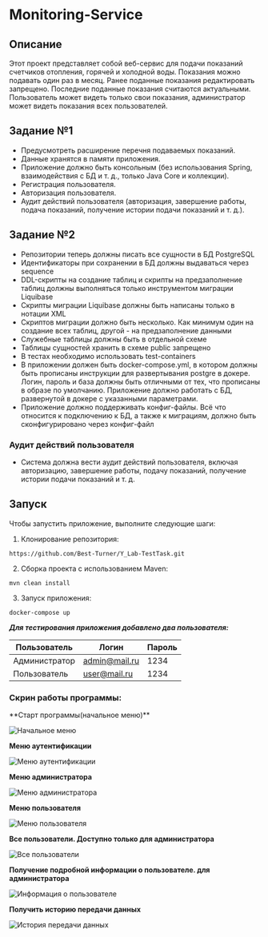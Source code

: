 # Monitoring-Service

## Описание

Этот проект представляет собой веб-сервис для подачи показаний счетчиков отопления, горячей и холодной воды. Показания
можно подавать один раз в месяц. Ранее поданные показания редактировать запрещено. Последние поданные показания
считаются актуальными. Пользователь может видеть только свои показания, администратор может видеть показания всех
пользователей.

## Задание №1

- Предусмотреть расширение перечня подаваемых показаний.
- Данные хранятся в памяти приложения.
- Приложение должно быть консольным (без использования Spring, взаимодействия с БД и т. д., только Java Core и
  коллекции).
- Регистрация пользователя.
- Авторизация пользователя.
- Аудит действий пользователя (авторизация, завершение работы, подача показаний, получение истории подачи показаний и т.
  д.).

## Задание №2

- Репозитории теперь должны писать все сущности в БД PostgreSQL
- Идентификаторы при сохранении в БД должны выдаваться через sequence
- DDL-скрипты на создание таблиц и скрипты на предзаполнение таблиц должны выполняться только инструментом миграции
  Liquibase
- Скрипты миграции Liquibase должны быть написаны только в нотации XML
- Скриптов миграции должно быть несколько. Как минимум один на создание всех таблиц, другой - на предзаполнение данными
- Служебные таблицы должны быть в отдельной схеме
- Таблицы сущностей хранить в схеме public запрещено
- В тестах необходимо использовать test-containers
- В приложении должен быть docker-compose.yml, в котором должны быть прописаны инструкции для развертывания postgre в
  докере. Логин, пароль и база должны быть отличными от тех, что прописаны в образе по умолчанию. Приложение должно
  работать с БД, развернутой в докере с указанными параметрами.
- Приложение должно поддерживать конфиг-файлы. Всё что относится к подключению к БД, а также к миграциям, должно быть
  сконфигурировано через конфиг-файл

### Аудит действий пользователя

- Система должна вести аудит действий пользователя, включая авторизацию, завершение работы, подачу показаний, получение
  истории подачи показаний и т. д.

## Запуск

Чтобы запустить приложение, выполните следующие шаги:

1. Клонирование репозитория:

`https://github.com/Best-Turner/Y_Lab-TestTask.git`

2. Сборка проекта с использованием Maven:

`mvn clean install`

3. Запуск приложения:


`docker-compose up`

*___Для тестирования приложения добавлено два пользователя:___*

| Пользователь  | Логин | Пароль |
|---------------|-------|-----|
| Администратор |admin@mail.ru| 1234|
| Пользователь  |user@mail.ru| 1234 |




<h3>Скрин работы программы:</h3>
**Старт программы(начальное меню)**

![Начальное меню](images/Начальное%20меню.jpg)

**Меню аутентификации**

![Меню аутентификации](images/Меню%20аутентификации.jpg)

**Меню администратора**

![Меню администратора](images/Меню%20администратора.jpg)

**Меню пользователя**

![Меню пользователя](images/Меню%20пользователя.jpg)

**Все пользователи. Доступно только для администратора**

![Все пользователи](images/Получение%20всех%20пользователь(для%20администратора).jpg)

**Получение подробной информации о пользователе. для администратора**

![Информация о пользователе](images/Получение%20подробной%20информации%20о%20пользователе(для%20администратора).jpg)

**Получить историю передачи данных**

![История передачи данных](images/Получить%20историю%20передачи%20данных%20счетчика.jpg)